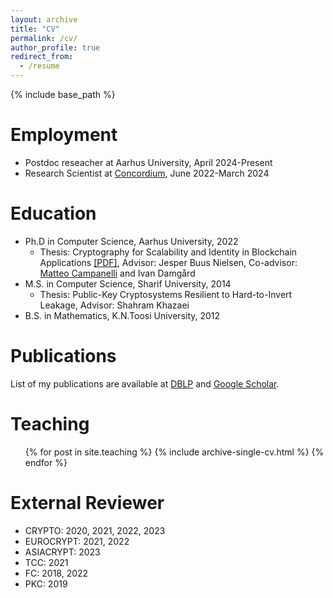```yaml
---
layout: archive
title: "CV"
permalink: /cv/
author_profile: true
redirect_from:
  - /resume
---
```


{% include base_path %}

Employment
======
* Postdoc reseacher at Aarhus University, April 2024-Present
* Research Scientist at <a href="https://www.concordium.com/">Concordium</a>, June 2022-March 2024

Education
======
* Ph.D in Computer Science, Aarhus University, 2022
	* Thesis: Cryptography for Scalability and Identity in Blockchain Applications <a href="/thesis.pdf">[PDF]</a>, Advisor: Jesper Buus Nielsen, Co-advisor: <a href="https://www.binarywhales.com/">Matteo Campanelli</a> and Ivan Damgård
* M.S. in Computer Science, Sharif University, 2014
	* Thesis: Public-Key Cryptosystems Resilient to Hard-to-Invert Leakage, Advisor: Shahram Khazaei
* B.S. in Mathematics, K.N.Toosi University, 2012



Publications
======
List of my publications are available at <a href="https://dblp.org/pid/251/1432.html">DBLP</a> and <a href="https://scholar.google.com/citations?user=5KhiILoAAAAJ&hl=en">Google Scholar</a>.
  
  
Teaching
======
  <ul>{% for post in site.teaching %}
    {% include archive-single-cv.html %}
  {% endfor %}</ul>
 
 
External Reviewer
======
* CRYPTO: 2020, 2021, 2022, 2023
* EUROCRYPT: 2021, 2022
* ASIACRYPT: 2023
* TCC: 2021
* FC: 2018, 2022
* PKC: 2019
  
